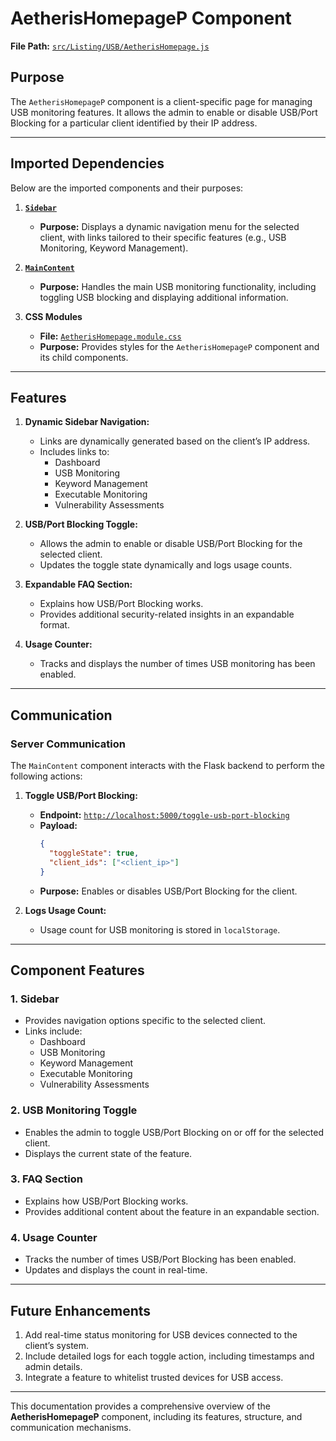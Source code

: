 # AetherisHomepageP Component

**File Path:** [`src/Listing/USB/AetherisHomepage.js`](https://github.com/mrunmeumeu/DLP/blob/ADMIN_FRONTEND/src/Listing/USB/AetherisHomepage.jsx)

## **Purpose**
The `AetherisHomepageP` component is a client-specific page for managing USB monitoring features. It allows the admin to enable or disable USB/Port Blocking for a particular client identified by their IP address.

---

## **Imported Dependencies**
Below are the imported components and their purposes:

1. **[`Sidebar`](https://github.com/mrunmeumeu/DLP/blob/ADMIN_FRONTEND/src/Listing/USB/Sidebar.jsx)**
   - **Purpose:** Displays a dynamic navigation menu for the selected client, with links tailored to their specific features (e.g., USB Monitoring, Keyword Management).

2. **[`MainContent`](https://github.com/mrunmeumeu/DLP/blob/ADMIN_FRONTEND/src/Listing/USB/MainContent.jsx)**
   - **Purpose:** Handles the main USB monitoring functionality, including toggling USB blocking and displaying additional information.

3. **CSS Modules**
   - **File:** [`AetherisHomepage.module.css`](https://github.com/mrunmeumeu/DLP/blob/ADMIN_FRONTEND/src/Listing/USB/AetherisHomepage.module.css)
   - **Purpose:** Provides styles for the `AetherisHomepageP` component and its child components.

---

## **Features**
1. **Dynamic Sidebar Navigation:**
   - Links are dynamically generated based on the client’s IP address.
   - Includes links to:
     - Dashboard
     - USB Monitoring
     - Keyword Management
     - Executable Monitoring
     - Vulnerability Assessments

2. **USB/Port Blocking Toggle:**
   - Allows the admin to enable or disable USB/Port Blocking for the selected client.
   - Updates the toggle state dynamically and logs usage counts.

3. **Expandable FAQ Section:**
   - Explains how USB/Port Blocking works.
   - Provides additional security-related insights in an expandable format.

4. **Usage Counter:**
   - Tracks and displays the number of times USB monitoring has been enabled.

---

## **Communication**

### **Server Communication**
The `MainContent` component interacts with the Flask backend to perform the following actions:

1. **Toggle USB/Port Blocking:**
   - **Endpoint:** [`http://localhost:5000/toggle-usb-port-blocking`](http://localhost:5000/toggle-usb-port-blocking)
   - **Payload:** 
     ```json
     {
       "toggleState": true, 
       "client_ids": ["<client_ip>"]
     }
     ```
   - **Purpose:** Enables or disables USB/Port Blocking for the client.

2. **Logs Usage Count:**
   - Usage count for USB monitoring is stored in `localStorage`.

---

## **Component Features**

### **1. Sidebar**
- Provides navigation options specific to the selected client.
- Links include:
  - Dashboard
  - USB Monitoring
  - Keyword Management
  - Executable Monitoring
  - Vulnerability Assessments

### **2. USB Monitoring Toggle**
- Enables the admin to toggle USB/Port Blocking on or off for the selected client.
- Displays the current state of the feature.

### **3. FAQ Section**
- Explains how USB/Port Blocking works.
- Provides additional content about the feature in an expandable section.

### **4. Usage Counter**
- Tracks the number of times USB/Port Blocking has been enabled.
- Updates and displays the count in real-time.

---

## **Future Enhancements**
1. Add real-time status monitoring for USB devices connected to the client’s system.
2. Include detailed logs for each toggle action, including timestamps and admin details.
3. Integrate a feature to whitelist trusted devices for USB access.

---

This documentation provides a comprehensive overview of the **AetherisHomepageP** component, including its features, structure, and communication mechanisms.
